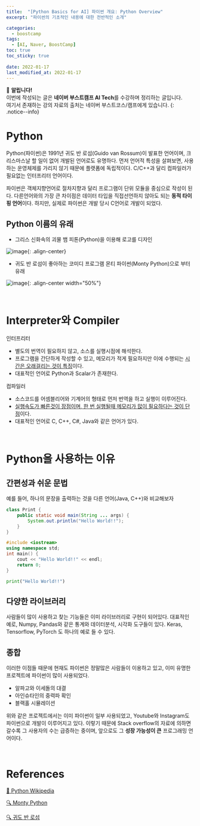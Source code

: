 ```yaml
---
title:  "[Python Basics for AI] 파이썬 개요: Python Overview"
excerpt: "파이썬의 기초적인 내용에 대한 전반적인 소개"

categories:
  - boostcamp
tags:
  - [AI, Naver, BoostCamp]
toc: true
toc_sticky: true
 
date: 2022-01-17
last_modified_at: 2022-01-17
---
```

📌 **알립니다!**<br>
이번에 작성되는 글은 **네이버 부스트캠프 AI Tech**를 수강하며 정리하는 글입니다.<br>
여기서 존재하는 강의 자료의 출처는 네이버 부스트코스/캠프에게 있습니다.
{: .notice--info}

# Python
Python(파이썬)은 1991년 귀도 반 로섬(Guido van Rossum)이 발표한 언어이며, 크리스마스날 할 일이 없어 개발된 언어로도 유명하다. 먼저 언어적 특성을 살펴보면, 사용하는 운영체제를 가리지 않기 때문에 플랫폼에 독립적이다. C/C++과 달리 컴파일러가 필요없는 인터프리터 언어이다.


파이썬은 객체지향언어로 절차지향과 달리 프로그램이 단위 모듈을 중심으로 작성이 된다. 다른언어와의 가장 큰 차이점은 데이터 타입을 직접선언하지 않아도 되는 **동적 타이핑 언어**이다. 하지만, 실제로 파이썬은 개발 당시 C언어로 개발이 되었다.

## Python 이름의 유래
- 그리스 신화속의 괴물 뱀 피톤(Python)을 이용해 로고를 디자인

![image](https://user-images.githubusercontent.com/91870042/149774521-b307774c-8e8e-4449-9960-9ccc39a10c7f.png){: .align-center}

- 귀도 반 로섬이 좋아하는 코미디 프로그램 몬티 파이썬(Monty Python)으로 부터 유래

![image](https://user-images.githubusercontent.com/91870042/149774602-0a7e2879-380d-401e-8d3d-aa6d7380d9ea.png){: .align-center width="50%"}

<br>

# Interpreter와 Compiler
인터프리터
- 별도의 번역이 필요하지 않고, 소스를 실행시점에 해석한다.
- 프로그램을 간단하게 작성할 수 있고, 메모리가 적게 필요하지만 이에 수행되는 <u>시간은 오래걸리는 것이 특징</u>이다.
- 대표적인 언어로 Python과 Scalar가 존재한다.

컴파일러
- 소스코드를 어셈블리어와 기계어의 형태로 먼저 번역을 하고 실행이 이루어진다.
- <u>실행속도가 빠른것이 장점이며, 한 번 실행될때 메모리가 많이 필요하다는 것이 단점</u>이다.
- 대표적인 언어로 C, C++, C#, Java와 같은 언어가 있다.

<br>

# Python을 사용하는 이유
## 간편성과 쉬운 문법
예를 들어, 하나의 문장을 출력하는 것을 다른 언어(Java, C++)와 비교해보자

```java
class Print {
    public static void main(String ... args) {
        System.out.println("Hello World!!");
    }
}
```
```cpp
#include <iostream>
using namespace std;
int main() {
    cout << "Hello World!!" << endl;
    return 0;
}
```
```py
print("Hello World!!")
```

## 다양한 라이브러리
사람들이 많이 사용하고 찾는 기능들은 이미 라이브러리로 구현이 되어있다. 대표적인 예로, Numpy, Pandas와 같은 통계와 데이터분석, 시각화 도구들이 있다. Keras, Tensorflow, PyTorch 도 하나의 예로 들 수 있다.

## 종합
이러한 이점들 때문에 현재도 파이썬은 정말많은 사람들이 이용하고 있고, 이미 유명한 프로젝트에 파이썬이 많이 사용되었다.
- 알파고와 이세돌의 대결
- 아인슈타인의 중력파 확인
- 블랙홀 시뮬레이션

위와 같은 프로젝트에서는 이미 파이썬이 일부 사용되었고, Youtube와 Instagram도 파이썬으로 개발이 이루어지고 있다. 이렇기 때문에 Stack overflow의 자료에 의하면 갈수록 그 사용자의 수는 급증하는 중이며, 앞으로도 그 **성장 가능성이 큰** 프로그래밍 언어이다.

<br>

# References
[📘 Python Wikipedia](https://ko.wikipedia.org/wiki/%ED%8C%8C%EC%9D%B4%EC%8D%AC)

[🔍 Monty Python](https://ko.wikipedia.org/wiki/%EB%AA%AC%ED%8B%B0_%ED%8C%8C%EC%9D%B4%ED%8A%BC)

[🔍 귀도 반 로섬](https://ko.wikipedia.org/wiki/%EA%B7%80%EB%8F%84_%EB%B0%98_%EB%A1%9C%EC%84%AC)
